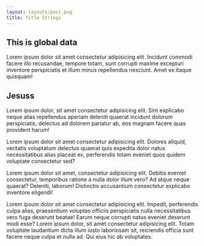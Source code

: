 ```yaml
---
layout: layouts/post.pug
title: Title Strings
---
```


## This is global data

Lorem ipsum dolor sit amet consectetur adipisicing elit. Incidunt commodi facere illo recusandae, tempore totam, sunt
corrupti maxime excepturi inventore perspiciatis et illum minus repellendus nesciunt. Amet ex itaque quisquam!

## Jesuss

Lorem ipsum dolor, sit amet consectetur adipisicing elit. Sint explicabo neque alias repellendus aperiam deleniti
quaerat incidunt dolorum perspiciatis, delectus ad dolorem pariatur ab, eos magnam facere quas provident harum!

Lorem ipsum dolor sit amet consectetur adipisicing elit. Dolores aliquid, veritatis voluptatum delectus quaerat quis
expedita dolor natus necessitatibus alias placeat ex, perferendis totam eveniet quos quidem voluptate consectetur sed?

Lorem ipsum dolor sit amet, consectetur adipisicing elit. Debitis eveniet consectetur, temporibus ratione a nulla dolor
illum vero? Ad atque neque quaerat? Deleniti, laborum! Distinctio accusantium consectetur explicabo inventore eligendi!

Lorem ipsum dolor sit amet consectetur adipisicing elit. Impedit, perferendis culpa alias, praesentium voluptas officiis
perspiciatis nulla necessitatibus vero fuga deserunt beatae! Earum neque corrupti natus eveniet deserunt modi esse?
Lorem ipsum dolor, sit amet consectetur adipisicing elit. Totam voluptate laudantium dicta illum iusto laboriosam sit,
reiciendis officia sunt facere neque culpa et nulla ad. Qui eius hic ab voluptates.